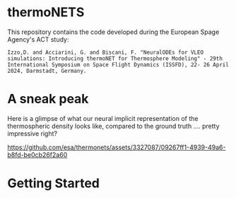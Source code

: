 # thermoNETS
This repository contains the code developed during the European Spage Agency's ACT study:

```Izzo,D. and Acciarini, G. and Biscani, F. "NeuralODEs for VLEO simulations: Introducing thermoNET for Thermosphere Modeling" - 29th International Symposium on Space Flight Dynamics (ISSFD), 22- 26 April 2024, Darmstadt, Germany. ```

# A sneak peak
Here is a glimpse of what our neural implicit representation of the thermospheric density looks like, compared to the ground truth .... pretty impressive right?

https://github.com/esa/thermonets/assets/3327087/09267ff1-4939-49a6-b8fd-be0cb26f2a60

# Getting Started


